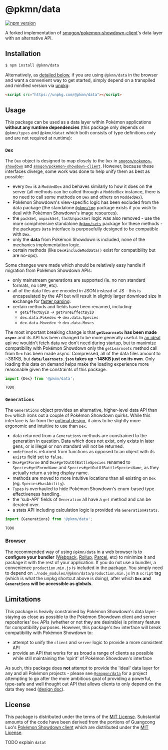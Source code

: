 # @pkmn/data

[![npm version](https://img.shields.io/npm/v/@pkmn/data.svg)](https://www.npmjs.com/package/@pkmn/data)&nbsp;

A forked implementation of [smogon/pokemon-showdown-client][3]'s data layer with an alternative API.

## Installation

```sh
$ npm install @pkmn/data
```

Alternatively, as [detailed below](#browser), if you are using `@pkmn/data` in the browser and want
a convenient way to get started, simply depend on a transpiled and minified version via [unpkg][5]:

```html
<script src="https://unpkg.com/@pkmn/data"></script>
```

## Usage

This package can be used as a data layer within Pokémon applications **without any runtime
dependencies** (this package only depends on `@pkmn/types` and `@pkmn/datat` which both consists of
type definitions only and are not required at runtime):

### `Dex`

The `Dex` object is designed to map closely to the `Dex` in [`smogon/pokemon-showdown`][2] and
[`smogon/pokemon-showdown-client`][3]. However, because these interfaces diverge, some work was
done to help unify them as best as possible:

- every `Dex` is a `ModdedDex` and behaves similarly to how it does on the server (all methods can
  be called through a `ModdedDex` instance, there is no need to call some methods on `Dex` and
  others on `ModdedDex`).
- Pokémon Showdown's view-specific logic has been excluded from the data package (the standalone
  [`@pkmn/img`][0] package exists if you wish to deal with Pokémon Showdown's image resources).
- the `packSet`, `unpackSet`, `fastUnpackSet` logic was also removed - use the more comphrensive
  standalone [`@pkmn/sets`][12] package for these methods - the packages `Data` interface is
  purposefully designed to be compatible with `Dex`.
- only the **data** from Pokémon Showdown is included, none of the mechanics implementation logic.
- certain methods (like `Dex#includeModData()` exist for compatibility but are no-ops).

Some changes were made which should be relatively easy handle if migration from Pokémon Showdown
APIs:

- only mainstream generations are supported (ie. no non standard formats, no `LGPE`, etc).
- all of the data files are encoded in JSON instead of JS - this is encapsulated by the API but will
  result in slightly larger download size in exchange for [faster parsing][11].
- certain methods and fields have been renamed, including:
  - `getEffectByID` → `getPureEffectByID`
  - `dex.data.Pokedex` → `dex.data.Species`
  - `dex.data.Movedex` → `dex.data.Moves`

The most important breaking change is that **`getLearnsets` has been made `async`** and its API has
been changed to be more generally useful. In [an ideal api](#limitations) we wouldn't fetch data
we don't need during startup, but to maximize compatibility with Pokémon Showdown only the
`getLearnsets` method call from `Dex` has been made async. Compressed, all of the data files
amount to ~381KB, but **`data/learnsets.json` takes up ~148KB just on its own**. Only loading this
data on demand helps make the loading experience more reasonable given the constraints of this
package.

```ts
import {Dex} from '@pkmn/data';

TODO

```

### `Generations`

The `Generations` object provides an alternative, higher-level data API than `Dex` which irons out
a couple of Pokémon Showdown quirks. While this interface is far from the
[optimal design](#limitations), it aims to be slightly more ergonomic and intuitive to use than
`Dex`.

- data returned from a `Generation`s methods are constrained to the generation in question. Data
  which does not exist, only exists in later gens, or is illegal or non standard will not be
  returned.
- `undefined` is returned from functions as opposed to an object with its `exists` field set to
  `false`.
- `Dex#getForme` and `Dex#getOutOfBattleSpecies` renamed to `Species#getFormeName` and
  `Species#getOutOfBattleSpeciesName`, as they actually return a string display name.
- methods are moved to more intuitive locations than all existing on `Dex`
  (eg. `Species#hasAbility`).
- `Types` is overhauled to hide Pokémon Showdown's enum-based type effectiveness handling.
- the 'sub-API' fields of `Generation` all have a `get` method and can be iterated over.
- a stats API including calculation logic is provided via `Generation#stats`.

```ts
import {Generations} from '@pkmn/data';

TODO

```

### Browser

The recommended way of using `@pkmn/data` in a web browser is to **configure your bundler**
([Webpack][6], [Rollup][7], [Parcel][8], etc) to minimize it and package it with the rest of your
application. If you do not use a bundler, a convenience `production.min.js` is included in the
package. You simply need to depend on `./node_modules/@pkmn/data/production.min.js` in a `script`
tag (which is what the unpkg shortcut above is doing), after which **`Dex` and
`Generations` will be accessible as globals.**

## Limitations

This package is heavily constrained by Pokémon Showdown's data layer - staying as close as possible
to the Pokémon Showdown client and server repositories' `Dex` APIs (whether or not they are
desirable) is  primary feature for compatibility purposes. However, this package's `Dex` interface
will break compatibility with Pokémon Showdown to:

- attempt to unify the `client` and `server` logic to provide a more consistent API
- provide an API that works for as broad a range of clients as possible while still maintaining the
 'spirit' of Pokémon Showdown's interface

As such, this package does **not** attempt to provide the 'ideal' data layer for any and all
Pokémon projects - please see [`@smogon/data`][4] for a project attempting to go after the more
ambitious goal of providing a powerful, type-safe and well thought out API that allows clients to
only depend on the data they need ([design doc][9]).

## License

This package is distributed under the terms of the [MIT License][1].
Substantial amounts of the code have been derived from the portions of Guangcong
Luo's [Pokémon Showdown client][3] which are distributed under the [MIT License][10].

  [0]: https://github.com/pkmn/ps/blob/master/img/
  [1]: https://github.com/pkmn/ps/blob/master/data/LICENSE
  [2]: https://github.com/smogon/pokemon-showdown
  [3]: https://github.com/smogon/pokemon-showdown-client
  [4]: https://github.com/smogon/data
  [5]: https://unpkg.com/
  [6]: https://webpack.js.org/
  [7]: https://rollupjs.org/
  [8]: https://parceljs.org/
  [9]: https://pkmn.cc/ps-core-design
  [10]: https://github.com/smogon/pokemon-showdown-client/blob/master/src/battle.ts#L6
  [11]: https://github.com/GoogleChromeLabs/json-parse-benchmark
  [12]: https://github.com/pkmn/ps/blob/master/sets/



TODO explain `datat`